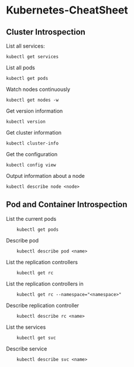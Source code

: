# Kubernetes-CheatSheet
## Cluster Introspection

List all services:

    kubectl get services   
    
List all pods

    kubectl get pods 
    
Watch nodes continuously

    kubectl get nodes -w   

Get version information

    kubectl version                     

Get cluster information

    kubectl cluster-info  

Get the configuration

    kubectl config view   
    
Output information about a node

    kubectl describe node <node>        

## Pod and Container Introspection

List the current pods

        kubectl get pods 

Describe pod <name>
    
        kubectl describe pod <name>              

List the replication controllers

        kubectl get rc  
        
List the replication controllers in <namespace>
    
        kubectl get rc --namespace="<namespace>" 

Describe replication controller <name>
    
        kubectl describe rc <name>               

List the services

        kubectl get svc  

Describe service <name>
    
        kubectl describe svc <name>              

